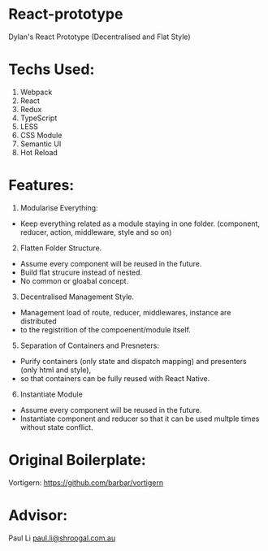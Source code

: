 # React-prototype
Dylan's React Prototype (Decentralised and Flat Style)

# Techs Used:
1. Webpack
2. React
3. Redux
4. TypeScript
5. LESS
6. CSS Module
7. Semantic UI
8. Hot Reload

# Features:
1. Modularise Everything: 
 - Keep everything related as a module staying in one folder. (component, reducer, action, middleware, style and so on)
2. Flatten Folder Structure.
 - Assume every component will be reused in the future.
 - Build flat strucure instead of nested.
 - No common or gloabal concept.
3. Decentralised Management Style.
 - Management load of route, reducer, middlewares, instance are distributed 
 - to the registrition of the compoenent/module itself.
5. Separation of Containers and Presneters: 
 - Purify containers (only state and dispatch mapping) and presenters (only html and style),
 - so that containers can be fully reused with React Native.
6. Instantiate Module
 - Assume every component will be reused in the future.
 - Instantiate component and reducer so that it can be used multple times without state conflict.

# Original Boilerplate: 
Vortigern: https://github.com/barbar/vortigern

# Advisor:
Paul Li <paul.li@shroogal.com.au>